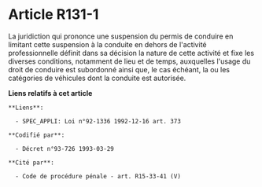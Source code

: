 # Article R131-1

La juridiction qui prononce une suspension du permis de conduire en limitant cette suspension à la conduite en dehors de
l'activité professionnelle définit dans sa décision la nature de cette activité et fixe les diverses conditions, notamment de
lieu et de temps, auxquelles l'usage du droit de conduire est subordonné ainsi que, le cas échéant, la ou les catégories de
véhicules dont la conduite est autorisée.

**Liens relatifs à cet article**

	**Liens**:

	  - SPEC_APPLI: Loi n°92-1336 1992-12-16 art. 373

	**Codifié par**:

	  - Décret n°93-726 1993-03-29

	**Cité par**:

	  - Code de procédure pénale - art. R15-33-41 (V)
